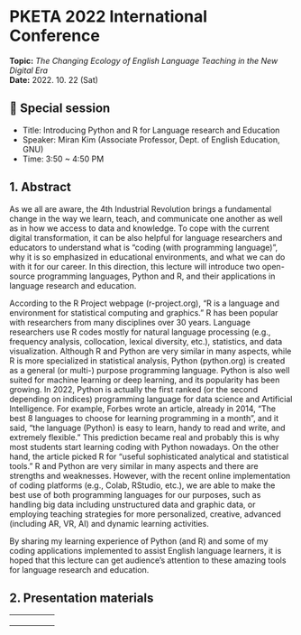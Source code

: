 # PKETA 2022 International Conference
**Topic:** _The Changing Ecology of English Language Teaching in the New Digital Era_  
**Date:** 2022. 10. 22 (Sat)


## 🔹 Special session
* Title: Introducing Python and R for Language research and Education
* Speaker: Miran Kim (Associate Professor, Dept. of English Education, GNU)
* Time: 3:50 ~ 4:50 PM

## 1. Abstract

As we all are aware, the 4th Industrial Revolution brings a fundamental change in the way we learn, teach, and communicate one another as well as in how we access to data and knowledge. To cope with the current digital transformation, it can be also helpful for language researchers and educators to understand what is “coding (with programming language)”, why it is so emphasized in educational environments, and what we can do with it for our career. In this direction, this lecture will introduce two open-source programming languages, Python and R, and their applications in language research and education.  

According to the R Project webpage (r-project.org), “R is a language and environment for statistical computing and graphics.” R has been popular with researchers from many disciplines over 30 years. Language researchers use R codes mostly for natural language processing (e.g., frequency analysis, collocation, lexical diversity, etc.), statistics, and data visualization. Although R and Python are very similar in many aspects, while R is more specialized in statistical analysis, Python (python.org) is created as a general (or multi-) purpose programming language. Python is also well suited for machine learning or deep learning, and its popularity has been growing. In 2022, Python is actually the first ranked (or the second depending on indices) programming language for data science and Artificial Intelligence. For example, Forbes wrote an article, already in 2014, “The best 8 languages to choose for learning programming in a month”, and it said, “the language (Python) is easy to learn, handy to read and write, and extremely flexible.” This prediction became real and probably this is why most students start learning coding with Python nowadays. On the other hand, the article picked R for “useful sophisticated analytical and statistical tools.” R and Python are very similar in many aspects and there are strengths and weaknesses. However, with the recent online implementation of coding platforms (e.g., Colab, RStudio, etc.), we are able to make the best use of both programming languages for our purposes, such as handling big data including unstructured data and graphic data, or employing teaching strategies for more personalized, creative, advanced (including AR, VR, AI) and dynamic learning activities.  

By sharing my learning experience of Python (and R) and some of my coding applications implemented to assist English language learners, it is hoped that this lecture can get audience’s attention to these amazing tools for language research and education. 

## 2. Presentation materials

|   |   |   |   |   |
|---|---|---|---|---|
|   |   |   |   |   |
|   |   |   |   |   |
|   |   |   |   |   |

